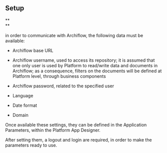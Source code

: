 ## **Setup**

**  
**

in order to communicate with Archiflow, the following data must be available:

* Archiflow base URL

* Archiflow username, used to access its repository; it is assumed that one only user is used by Platform to read/write data and documents in Archiflow; as a consequence, filters on the documents will be defined at Platform level, through business components

* Archiflow password, related to the specified user

* Language

* Date format

* Domain

  


Once available these settings, they can be defined in the Application Parameters, within the Platform App Designer.

After setting them, a logout and login are required, in order to make the parameters ready to use.

  


